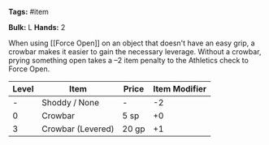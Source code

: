 **Tags:** #item

**Bulk:** L
**Hands:** 2

When using [[Force Open]] on an object that doesn't have an easy grip, a crowbar makes it easier to gain the necessary leverage. Without a crowbar, prying something open takes a –2 item penalty to the Athletics check to Force Open.

| **Level** | **Item**          | **Price** | **Item Modifier** |
| --------- | ----------------- | --------- | ----------------- |
| -         | Shoddy / None     | -         | -2                |
| 0         | Crowbar           | 5 sp      | +0                |
| 3         | Crowbar (Levered) | 20 gp     | +1                |

